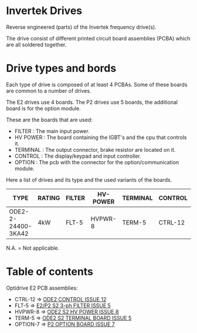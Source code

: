 # Invertek Drives

Reverse engineered (parts) of the Invertek frequency drive(s).

The drive consist of different printed circuit board assemblies (PCBA)
 which are all soldered together.

# Drive types and bords

Each type of drive is composed of at least 4 PCBAs. Some of these boards
 are common to a number of drives.
 
The E2 drives use 4 boards.
The P2 drives use 5 boards, the additional board is for the option module. 
 
These are the boards that are used:

* FILTER : The main input power.
* HV POWER : The board containing the IGBT's and the cpu that controls it.
* TERMINAL : The output connector, brake resistor are located on it.
* CONTROL : The display/keypad and input controller.
* OPTION : The pcb with the connector for the option/communication module. 
 
Here a list of drives and its type and the used variants of the boards.

| TYPE               | RATING | FILTER | HV-POWER | TERMINAL | CONTROL | OPTION |
|--------------------|--------|--------|----------|----------|---------|--------|
| ODE2-2-24400-3KA42 | 4kW    | FLT-5  | HVPWR-8  | TERM-5   | CTRL-12 | N.A.   |


N.A. = Not applicable.

# Table of contents

Optidrive E2 PCB assemblies:

* CTRL-12 => [ODE2 CONTROL ISSUE 12](ode2-control-issue-12/readme.md)
* FLT-5 => [E2/P2 S2 3-ph FILTER ISSUE 5](todo.txt)
* HVPWR-8 => [ODE2 S2 HV POWER ISSUE 8](todo.txt)
* TERM-5 => [ODE2 S2 TERMINAL BOARD ISSUE 5](todo.txt)
* OPTION-7 => [P2 OPTION BOARD ISSUE 7](todo.txt)
